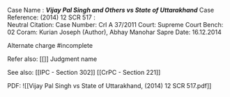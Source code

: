 Case Name : ***Vijay Pal Singh and Others vs State of Uttarakhand***
Case Reference: (2014) 12 SCR 517 :  
Neutral Citation:
Case Number: Crl A 37/2011
Court: Supreme Court
Bench: 02
Coram: Kurian Joseph (Author), Abhay Manohar Sapre
Date: 16.12.2014

Alternate charge #incomplete 

Refer also:
[[]]
Judgment name

See also:
[[IPC - Section 302]] 
[[CrPC - Section 221]]

PDF:
![[Vijay Pal Singh vs State of Uttarakhand, (2014) 12 SCR 517.pdf]]